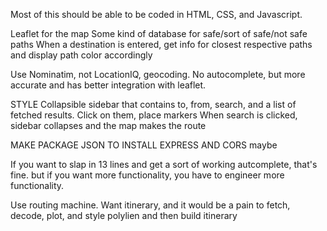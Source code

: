 Most of this should be able to be coded in HTML, CSS, and Javascript. 

Leaflet for the map 
Some kind of database for safe/sort of safe/not safe paths 
When a destination is entered, get info for closest respective paths and display path color accordingly

Use Nominatim, not LocationIQ, geocoding. No autocomplete, but more accurate and has better integration with leaflet. 

STYLE
    Collapsible sidebar that contains 
        to, from, search, and a list of fetched results. Click on them, place markers
        When search is clicked, sidebar collapses and the map makes the route 

MAKE PACKAGE JSON TO INSTALL EXPRESS AND CORS maybe 

If you want to slap in 13 lines and get a sort of working autcomplete, that's fine. but if you want more functionality, you have to engineer more functionality.

Use routing machine. Want itinerary, and it would be a pain to fetch, decode, plot, and style polylien and then build itinerary 